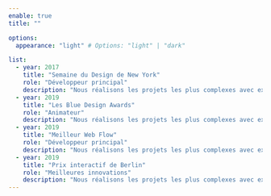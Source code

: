 ```yaml
---
enable: true
title: ""

options:
  appearance: "light" # Options: "light" | "dark"

list:
  - year: 2017
    title: "Semaine du Design de New York"
    role: "Développeur principal"
    description: "Nous réalisons les projets les plus complexes avec expertise"
  - year: 2019
    title: "Les Blue Design Awards"
    role: "Animateur"
    description: "Nous réalisons les projets les plus complexes avec expertise"
  - year: 2019
    title: "Meilleur Web Flow"
    role: "Développeur principal"
    description: "Nous réalisons les projets les plus complexes avec expertise"
  - year: 2019
    title: "Prix interactif de Berlin"
    role: "Meilleures innovations"
    description: "Nous réalisons les projets les plus complexes avec expertise"
---
```

